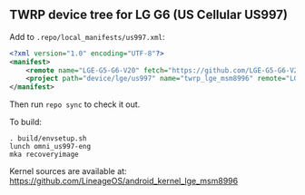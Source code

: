 ## TWRP device tree for LG G6 (US Cellular US997)

Add to `.repo/local_manifests/us997.xml`:

```xml
<?xml version="1.0" encoding="UTF-8"?>
<manifest>
	<remote name="LGE-G5-G6-V20" fetch="https://github.com/LGE-G5-G6-V20"/>
	<project path="device/lge/us997" name="twrp_lge_msm8996" remote="LGE-G5-G6-V20" revision="g6/us997" />
</manifest>
```

Then run `repo sync` to check it out.

To build:

```
. build/envsetup.sh
lunch omni_us997-eng
mka recoveryimage
```

Kernel sources are available at: https://github.com/LineageOS/android_kernel_lge_msm8996
